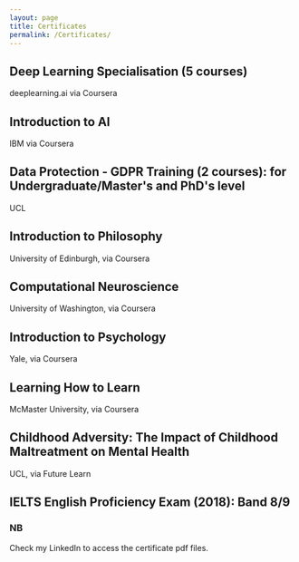 ```yaml
---
layout: page
title: Certificates
permalink: /Certificates/
---
```




## Deep Learning Specialisation (5 courses) 

deeplearning.ai via Coursera


## Introduction to AI

IBM via Coursera


## Data Protection - GDPR Training (2 courses): for Undergraduate/Master's and PhD's level 

UCL


## Introduction to Philosophy

University of Edinburgh, via Coursera


## Computational Neuroscience

University of Washington, via Coursera


## Introduction to Psychology

Yale, via Coursera


## Learning How to Learn

McMaster University, via Coursera


## Childhood Adversity: The Impact of Childhood Maltreatment on Mental Health

UCL, via Future Learn


## IELTS English Proficiency Exam (2018): Band 8/9



### NB

Check my LinkedIn to access the certificate pdf files. 

